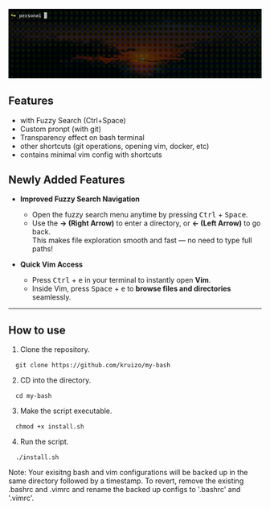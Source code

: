 ![Demo](sample_demo/demo.gif)

## Features
- with Fuzzy Search (Ctrl+Space)
- Custom pronpt (with git)
- Transparency effect on bash terminal
- other shortcuts (git operations, opening vim, docker, etc)
- contains minimal vim config with shortcuts

## Newly Added Features

- **Improved Fuzzy Search Navigation**  
  - Open the fuzzy search menu anytime by pressing <kbd>Ctrl</kbd> + <kbd>Space</kbd>.  
  - Use the **→ (Right Arrow)** to enter a directory, or **← (Left Arrow)** to go back.  
  This makes file exploration smooth and fast — no need to type full paths!

- **Quick Vim Access**  
  - Press <kbd>Ctrl</kbd> + <kbd>e</kbd> in your terminal to instantly open **Vim**.  
  - Inside Vim, press <kbd>Space</kbd> + <kbd>e</kbd> to **browse files and directories** seamlessly.

---

## How to use
1. Clone the repository.
```
  git clone https://github.com/kruizo/my-bash
```
2. CD into the directory.
```
  cd my-bash
```
3. Make the script executable.
```
  chmod +x install.sh
```
4. Run the script.
```
  ./install.sh
```

Note: Your exisitng bash and vim configurations will be backed up in the same directory followed by a timestamp. To revert, remove the existing .bashrc and .vimrc and rename the backed up configs to '.bashrc' and '.vimrc'.
